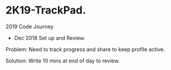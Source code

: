 # 2K19-TrackPad.
2019 Code Journey

- Dec 2018 Set up and Review.

Problem: Need to track progress and share to keep profile active.

Solution: Write 10 mins at end of day to review.


